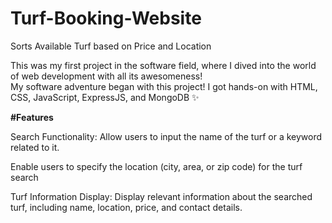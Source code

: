 # Turf-Booking-Website
Sorts Available Turf based on Price and Location

This was my first project in the software field, where I dived into the world of web development with all its awesomeness!                                                                                                                                                                                                                          
My software adventure began with this project!  I got hands-on with HTML, CSS, JavaScript, ExpressJS, and MongoDB ✨ 

**#Features**

Search Functionality:
Allow users to input the name of the turf or a keyword related to it.

Enable users to specify the location (city, area, or zip code) for the turf search


Turf Information Display:
Display relevant information about the searched turf, including name, location, price, and contact details.
